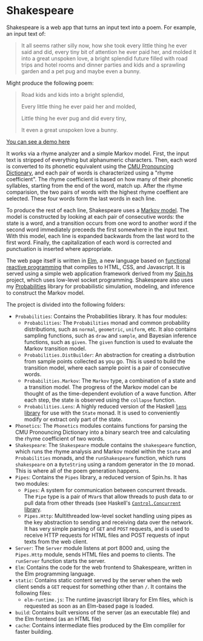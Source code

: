 Shakespeare
===========

Shakespeare is a web app that turns an input text into a poem. For example, an input text of:

> It all seems rather silly now, how she took every little thing he ever said and did, every tiny bit of attention he ever paid her, and molded it into a great unspoken love, a bright splendid future filled with road trips and hotel rooms and dinner parties and kids and a sprawling garden and a pet pug and maybe even a bunny.

Might produce the following poem:

> Road kids and kids into a bright splendid,
>
> Every little thing he ever paid her and molded,
>
> Little thing he ever pug and did every tiny,
>
> It even a great unspoken love a bunny.

[You can see a demo here](trehans0.xvm.mit.edu:8000)

It works via a rhyme analyzer and a simple Markov model. First, the input text is stripped of everything but alphanumeric characters. Then, each word is converted to its phonetic equivalent using the [CMU Pronouncing Dictionary](http://www.speech.cs.cmu.edu/cgi-bin/cmudict), and each pair of words is characterized using a "rhyme coefficient". The rhyme coefficient is based on how many of their phonetic syllables, starting from the end of the word, match up. After the rhyme comparision, the two pairs of words with the highest rhyme coeffient are selected. These four words form the last words in each line.

To produce the rest of each line, Shakespeare uses a [Markov model](http://en.wikipedia.org/wiki/Markov_model). The model is constructed by looking at each pair of consecutive words: the state is a word, and a transition occurs from one word to another word if the second word immediately preceeds the first somewhere in the input text. With this model, each line is expanded backwards from the last word to the first word. Finally, the capitalization of each word is corrected and punctuation is inserted where appropriate.

The web page itself is written in [Elm](http://www.elm-lang.org), a new language based on [functional reactive programming](http://elm-lang.org/learn/What-is-FRP.elm) that compiles to HTML, CSS, and Javascript. It is served using a simple web application framework derived from my [Spin.hs](https://github.com/trehansiddharth/spinhs) project, which uses low-level socket programming. Shakespeare also uses my [Probabilities](https://github.com/trehansiddharth/probabilities) library for probabilistic simulation, modeling, and inference to construct the Markov model.

The project is divided into the following folders:

* `Probabilities`: Contains the Probabilities library. It has four modules:
	* `Probabilities`: The `Probabilities` monad and common probability distributions, such as `normal`, `geometric`, `uniform`, etc. It also contains sampling functions, such as `draw` and `sample`, and Bayesian inference functions, such as `given`. The `given` function is used to evaluate the Markov transition model.
    * `Probabilities.DistBuilder`: An abstraction for creating a distrbution from sample points collected as you go. This is used to build the transition model, where each sample point is a pair of consecutive words.
    * `Probabilities.Markov`: The `Markov` type, a combination of a state and a transition model. The progress of the Markov model can be thought of as the time-dependent evolution of a wave function. After each step, the state is observed using the `collapse` function.
    * `Probabilities.Lens`: A highly reduced version of the Haskell [`lens` library](https://hackage.haskell.org/package/lens) for use with the `State` monad. It is used to conveniently modify or extract only part of the state.
* `Phonetics`: The `Phonetics` modules contains functions for parsing the CMU Pronouncing Dictionary into a binary search tree and calculating the rhyme coefficient of two words.
* `Shakespeare`: The `Shakespeare` module contains the `shakespeare` function, which runs the rhyme analysis and Markov model within the `State` and `Probabilities` monads, and the `runShakespeare` function, which runs `shakespeare` on a `ByteString` using a random generator in the `IO` monad. This is where all of the poem generation happens.
* `Pipes`: Contains the `Pipes` library, a reduced version of Spin.hs. It has two modules:
	* `Pipes`: A system for communication between concurrent threads. The `Pipe` type is a pair of `MVar`s that allow threads to push data to or pull data from other threads (see Haskell's [`Control.Concurrent` library](http://www.haskell.org/ghc/docs/latest/html/libraries/base/Control-Concurrent.html).
    * `Pipes.Http`: Multithreaded low-level socket handling using pipes as the key abstraction to sending and receiving data over the network. It has very simple parsing of `GET` and `POST` requests, and is used to receive HTTP requests for HTML files and POST requests of input texts from the web client.
* `Server`: The `Server` module listens at port 8000 and, using the `Pipes.Http` module, sends HTML files and poems to clients. The `runServer` function starts the server.
* `Elm`: Contains the code for the web frontend to Shakespeare, written in the Elm programming language.
* `static`: Contains static content served by the server when the web client sends a `GET` request for something other than `/`. It contains the following files:
	* `elm-runtime.js`: The runtime javascript library for Elm files, which is requested as soon as an Elm-based page is loaded.
* `build`: Contains built versions of the server (as an executable file) and the Elm frontend (as an HTML file)
* `cache`: Contains intermediate flies produced by the Elm compliler for faster building.